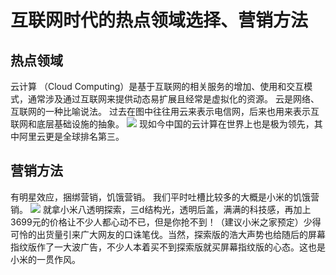 # 互联网时代的热点领域选择、营销方法 
## 热点领域
云计算 （Cloud Computing）是基于互联网的相关服务的增加、使用和交互模式，通常涉及通过互联网来提供动态易扩展且经常是虚拟化的资源。 云是网络、互联网的一种比喻说法。 过去在图中往往用云来表示电信网，后来也用来表示互联网和底层基础设施的抽象。 ![](https://img-blog.csdnimg.cn/20181227145725411.PNG?x-oss-process=image/watermark,type_ZmFuZ3poZW5naGVpdGk,shadow_10,text_aHR0cHM6Ly9ibG9nLmNzZG4ubmV0L3dlaXhpbl80MjQ3OTA5Mg==,size_16,color_FFFFFF,t_70)
现如今中国的云计算在世界上也是极为领先，其中阿里云更是全球排名第三。
## 营销方法
有明星效应，捆绑营销，饥饿营销。
我们平时吐槽比较多的大概是小米的饥饿营销。 ![](http://static.leiphone.com/uploads/new/article/880_880/201807/5b4c173f7b35b.jpg)
就拿小米八透明探索，三d结构光，透明后盖，满满的科技感，再加上3699元的价格让不少人都心动不已，但是你抢不到！（建议小米之家预定）少得可怜的出货量引来广大网友的口诛笔伐。当然，探索版的浩大声势也给随后的屏幕指纹版作了一大波广告，不少人本着买不到探索版就买屏幕指纹版的心态。这也是小米的一贯作风。


 
